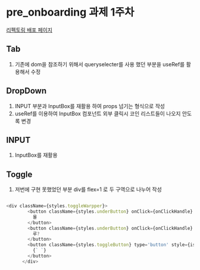 # pre_onboarding 과제 1주차

[리펙토링 배포 페이지](https://silent10z.github.io/refactoring_wanted_pre_onboarding)


## Tab

1. 기존에 dom을 참조하기 위해서 queryselecter를 사용 했던 부분을 useRef를 활용해서 수정

## DropDown

1. INPUT 부분과 InputBox를 재활용 하여 props 넘기는 형식으로 작성
2. useRef를 이용하여 InputBox 컴포넌트 외부 클릭시 코인 리스트들이 나오지 안도록 변경

## INPUT

1. InputBox를 재활용 

## Toggle

1. 저번에 구현 못했었던 부분 div를 flex=1 로 두 구역으로 나누어 작성


```javascript

<div className={styles.toggleWarpper}>
        <button className={styles.underButton} onClick={onClickHandle} type='button' style={isClick?{color:"#000000"}:{color:"#eeeeee"}}>
          몰
        </button>
        <button className={styles.underButton} onClick={onClickHandle} type='button' style={!isClick?{color:"#000000"}:{color:"#eeeeee"}}>
          루?
        </button>
        <button className={styles.toggleButton} type='button' style={isClick ? { left: 0 } : { left: '50%' }}>
          {` `}
        </button>
      </div>


```

